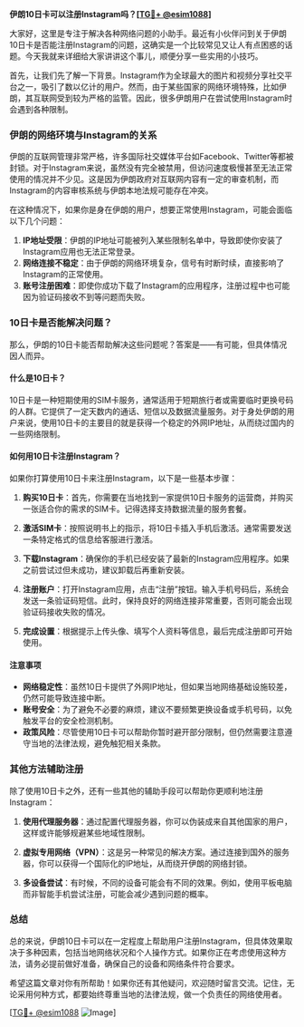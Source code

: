 **伊朗10日卡可以注册Instagram吗？[[TG💪+ @esim1088](https://t.me/s/esim1088)]**

大家好，这里是专注于解决各种网络问题的小助手。最近有小伙伴问到关于伊朗10日卡是否能注册Instagram的问题，这确实是一个比较常见又让人有点困惑的话题。今天我就来详细给大家讲讲这个事儿，顺便分享一些实用的小技巧。

首先，让我们先了解一下背景。Instagram作为全球最大的图片和视频分享社交平台之一，吸引了数以亿计的用户。然而，由于某些国家的网络环境特殊，比如伊朗，其互联网受到较为严格的监管。因此，很多伊朗用户在尝试使用Instagram时会遇到各种限制。

### **伊朗的网络环境与Instagram的关系**

伊朗的互联网管理非常严格，许多国际社交媒体平台如Facebook、Twitter等都被封锁。对于Instagram来说，虽然没有完全被禁用，但访问速度极慢甚至无法正常使用的情况并不少见。这是因为伊朗政府对互联网内容有一定的审查机制，而Instagram的内容审核系统与伊朗本地法规可能存在冲突。

在这种情况下，如果你是身在伊朗的用户，想要正常使用Instagram，可能会面临以下几个问题：

1. **IP地址受限**：伊朗的IP地址可能被列入某些限制名单中，导致即使你安装了Instagram应用也无法正常登录。
2. **网络连接不稳定**：由于伊朗的网络环境复杂，信号有时断时续，直接影响了Instagram的正常使用。
3. **账号注册困难**：即使你成功下载了Instagram的应用程序，注册过程中也可能因为验证码接收不到等问题而失败。

### **10日卡是否能解决问题？**

那么，伊朗的10日卡能否帮助解决这些问题呢？答案是——有可能，但具体情况因人而异。

#### **什么是10日卡？**
10日卡是一种短期使用的SIM卡服务，通常适用于短期旅行者或需要临时更换号码的人群。它提供了一定天数内的通话、短信以及数据流量服务。对于身处伊朗的用户来说，使用10日卡的主要目的就是获得一个稳定的外网IP地址，从而绕过国内的一些网络限制。

#### **如何用10日卡注册Instagram？**
如果你打算使用10日卡来注册Instagram，以下是一些基本步骤：

1. **购买10日卡**：首先，你需要在当地找到一家提供10日卡服务的运营商，并购买一张适合你的需求的SIM卡。记得选择支持数据流量的服务套餐。
   
2. **激活SIM卡**：按照说明书上的指示，将10日卡插入手机后激活。通常需要发送一条特定格式的信息给客服进行激活。

3. **下载Instagram**：确保你的手机已经安装了最新的Instagram应用程序。如果之前尝试过但未成功，建议卸载后再重新安装。

4. **注册账户**：打开Instagram应用，点击“注册”按钮。输入手机号码后，系统会发送一条验证码短信。此时，保持良好的网络连接非常重要，否则可能会出现验证码接收失败的情况。

5. **完成设置**：根据提示上传头像、填写个人资料等信息，最后完成注册即可开始使用。

#### **注意事项**
- **网络稳定性**：虽然10日卡提供了外网IP地址，但如果当地网络基础设施较差，仍然可能导致连接中断。
- **账号安全**：为了避免不必要的麻烦，建议不要频繁更换设备或手机号码，以免触发平台的安全检测机制。
- **政策风险**：尽管使用10日卡可以帮助你暂时避开部分限制，但仍然需要注意遵守当地的法律法规，避免触犯相关条款。

### **其他方法辅助注册**

除了使用10日卡之外，还有一些其他的辅助手段可以帮助你更顺利地注册Instagram：

1. **使用代理服务器**：通过配置代理服务器，你可以伪装成来自其他国家的用户，这样或许能够规避某些地域性限制。
   
2. **虚拟专用网络（VPN）**：这是另一种常见的解决方案。通过连接到国外的服务器，你可以获得一个国际化的IP地址，从而绕开伊朗的网络封锁。

3. **多设备尝试**：有时候，不同的设备可能会有不同的效果。例如，使用平板电脑而非智能手机尝试注册，可能会减少遇到问题的概率。

### **总结**

总的来说，伊朗10日卡可以在一定程度上帮助用户注册Instagram，但具体效果取决于多种因素，包括当地网络状况和个人操作方式。如果你正在考虑使用这种方法，请务必提前做好准备，确保自己的设备和网络条件符合要求。

希望这篇文章对你有所帮助！如果你还有其他疑问，欢迎随时留言交流。记住，无论采用何种方式，都要始终尊重当地的法律法规，做一个负责任的网络使用者。

[[TG💪+ @esim1088](https://t.me/s/esim1088) ![Image](https://i.postimg.cc/4NQfJmqS/Snipaste-2025-05-13-00-14-12.png)]